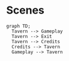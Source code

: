 # Scenes

```mermaid
graph TD;
  Tavern --> Gameplay
  Tavern --> Exit
  Tavern --> Credits
  Credits --> Tavern
  Gameplay --> Tavern
```
